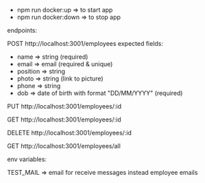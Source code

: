 - npm run docker:up => to start app
- npm run docker:down => to stop app


endpoints:

POST http://localhost:3001/employees
expected fields: 
- name => string (required)
- email => email (required & unique)
- position => string
- photo => string (link to picture)
- phone => string
- dob => date of birth with format "DD/MM/YYYY" (required)

PUT http://localhost:3001/employees/:id

GET http://localhost:3001/employees/:id

DELETE http://localhost:3001/employees/:id

GET http://localhost:3001/employees/all

env variables:

TEST_MAIL => email for receive messages instead employee emails

